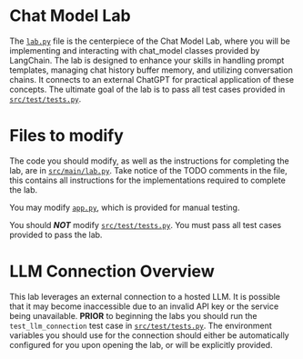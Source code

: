 # Chat Model Lab
The [`lab.py`](src/main/lab.py) file is the centerpiece of the Chat Model Lab, where you will be implementing and interacting with chat_model 
classes provided by LangChain. The lab is designed to enhance your skills in handling prompt templates, managing chat 
history buffer memory, and utilizing conversation chains. It connects to an external ChatGPT for practical application of 
these concepts. The ultimate goal of the lab is to pass all test cases provided in [`src/test/tests.py`](./src/test/tests.py).

# Files to modify
The code you should modify, as well as the instructions for completing the lab, are in [`src/main/lab.py`](src/main/lab.py). Take notice of
the TODO comments in the file, this contains all instructions for the implementations required to complete the lab.

You may modify [`app.py`](app.py), which is provided for manual testing.

You should ***NOT*** modify [`src/test/tests.py`](src/test/tests.py). You must pass all test cases provided to pass the lab.

# LLM Connection Overview
This lab leverages an external connection to a hosted LLM. It is possible that it may become inaccessible due to an 
invalid API key or the service being unavailable. **PRIOR** to beginning the labs you should run the `test_llm_connection` 
test case in [`src/test/tests.py`](src/test/tests.py). The environment variables you should use for the connection should either be 
automatically configured for you upon opening the lab, or will be explicitly provided.